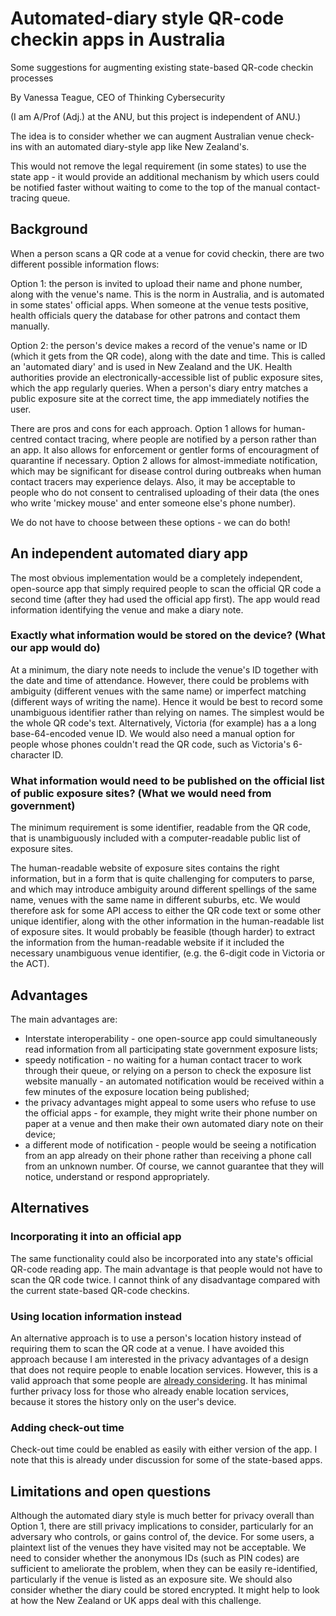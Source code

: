 # Automated-diary style QR-code checkin apps in Australia

Some suggestions for augmenting existing state-based QR-code checkin processes

By Vanessa Teague, CEO of Thinking Cybersecurity   
  
(I am A/Prof (Adj.) at the ANU, but this project is independent of ANU.)

The idea is to consider whether we can augment Australian venue check-ins with an automated diary-style app like New Zealand's.

This would not remove the legal requirement (in some states) to use the state app - it would provide an additional mechanism by which users could be notified faster without waiting to come to the top of the manual contact-tracing queue.

## Background

When a person scans a QR code at a venue for covid checkin, there are two different possible information flows:

Option 1: the person is invited to upload their name and phone number, along with the venue's name.  This is the norm in Australia, and is automated in some states' official apps. When someone at the venue tests positive, health officials query the database for other patrons and contact them manually.

Option 2: the person's device makes a record of the venue's name or ID (which it gets from the QR code), along with the date and time.  This is called an 'automated diary' and is used in New Zealand and the UK.  Health authorities provide an electronically-accessible list of public exposure sites, which the app regularly queries.  When a person's diary entry matches a public exposure site at the correct time, the app immediately notifies the user.

There are pros and cons for each approach.  Option 1 allows for human-centred contact tracing, where people are notified by a person rather than an app.  It also allows for enforcement or gentler forms of encouragment of quarantine if necessary.  Option 2 allows for almost-immediate notification, which may be significant for disease control during outbreaks when human contact tracers may experience delays.  Also, it may be acceptable to people who do not consent to centralised uploading of their data (the ones who write 'mickey mouse' and enter someone else's phone number).

We do not have to choose between these options - we can do both!

## An independent automated diary app

The most obvious implementation would be a completely independent, open-source app that simply required people to scan the official QR code a second time (after they had used the official app first).  The app would read information identifying the venue and make a diary note.

### Exactly what information would be stored on the device?   (What our app would do)

At a minimum, the diary note needs to include the venue's ID together with the date and time of attendance.  However, there could be problems with ambiguity (different venues with the same name) or imperfect matching (different ways of writing the name).  Hence it would be best to record some unambiguous identifier rather than relying on names.  The simplest would be the whole QR code's text.  Alternatively, Victoria (for example) has a a long base-64-encoded venue ID.  We would also need a manual option for people whose phones couldn't read the QR code, such as Victoria's 6-character ID.

### What information would need to be published on the official list of public exposure sites?  (What we would need from government)

The minimum requirement is some identifier, readable from the QR code, that is unambiguously included with a computer-readable public list of exposure sites.

The human-readable website of exposure sites contains the right information, but in a form that is quite challenging for computers to parse, and which may introduce ambiguity around different spellings of the same name, venues with the same name in different suburbs, etc.  We would therefore ask for some API access to either the  QR code text or some other unique identifier, along with the other information in the human-readable list of exposure sites.  It would probably be feasible (though harder) to extract the information from the human-readable website if it included the necessary unambiguous venue identifier,  (e.g. the 6-digit code in Victoria or the ACT).


## Advantages
The main advantages are:

- Interstate interoperability - one open-source app could simultaneously read information from all participating state government exposure lists; 
- speedy notification - no waiting for a human contact tracer to work through their queue, or relying on a person to check the exposure list website manually - an automated notification would be received within a few minutes of the exposure location being published;   
- the privacy advantages might appeal to some users who refuse to use the official apps - for example, they might write their phone number on paper at a venue and then make their own automated diary note on their device;
- a different mode of notification - people would be seeing a notification from an app already on their phone rather than receiving a phone call from an unknown number.  Of course, we cannot guarantee that they will notice, understand or respond appropriately.


## Alternatives

### Incorporating it into an official app
The same functionality could also be incorporated into any state's official QR-code reading app.
The main advantage is that people would not have to scan the QR code twice.  I cannot think of any disadvantage compared with the current state-based QR-code checkins.

### Using location information instead
An alternative approach is to use a person's location history instead of requiring them to scan the QR code at a venue.  I have avoided this approach because I am interested in the privacy advantages of a design that does not require people to enable location services.  However, this is a valid approach that some people are [already considering](https://twitter.com/samywamy10/status/1346252635016347648?s=20).  It has minimal further privacy loss for those who already enable location services, because it stores the history only on the user's device.

### Adding check-out time

Check-out time could be enabled as easily with either version of the app.  I note that this is already under discussion for some of the state-based apps.


## Limitations and open questions

Although the automated diary style is much better for privacy overall than Option 1, there are still privacy implications to consider, particularly for an adversary who controls, or gains control of, the device.  For some users, a plaintext list of the venues they have visited may not be acceptable.  We need to consider whether the anonymous IDs (such as PIN codes) are sufficient to ameliorate the problem, when they can be easily re-identified, particularly if the venue is listed as an exposure site.  We should also consider whether the diary could be stored encrypted. It might help to look at how the New Zealand or UK apps deal with this challenge.

